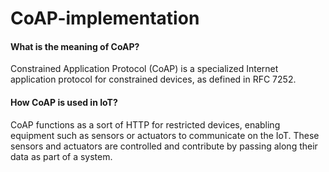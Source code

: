# CoAP-implementation

#### What is the meaning of CoAP?
Constrained Application Protocol (CoAP) is a specialized Internet application protocol for constrained devices, as defined in RFC 7252.

#### How CoAP is used in IoT?
CoAP functions as a sort of HTTP for restricted devices, enabling equipment such as sensors or actuators to communicate on the IoT. These sensors and actuators are controlled and contribute by passing along their data as part of a system.
